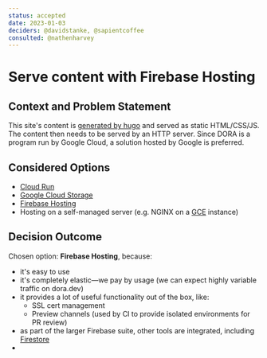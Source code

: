 ```yaml
---
status: accepted
date: 2023-01-03
deciders: @davidstanke, @sapientcoffee
consulted: @nathenharvey
---
```

# Serve content with Firebase Hosting

## Context and Problem Statement
This site's content is [generated by hugo](use-hugo-for-site-generation.md) and served as static HTML/CSS/JS. The content then needs to be served by an HTTP server. Since DORA is a program run by Google Cloud, a solution hosted by Google is preferred.

## Considered Options

* [Cloud Run](https://cloud.google.com/run)
* [Google Cloud Storage](https://cloud.google.com/storage/docs/hosting-static-website)
* [Firebase Hosting](https://firebase.google.com/docs/hosting)
* Hosting on a self-managed server (e.g. NGINX on a [GCE](https://cloud.google.com/compute) instance)

## Decision Outcome

Chosen option: **Firebase Hosting**, because: 

* it's easy to use
* it's completely elastic—we pay by usage (we can expect highly variable traffic on dora.dev)
* it provides a lot of useful functionality out of the box, like:
  * SSL cert management
  * Preview channels (used by CI to provide isolated environments for PR review)
* as part of the larger Firebase suite, other tools are integrated, including [Firestore](store-data-with-firestore.md)
* 
